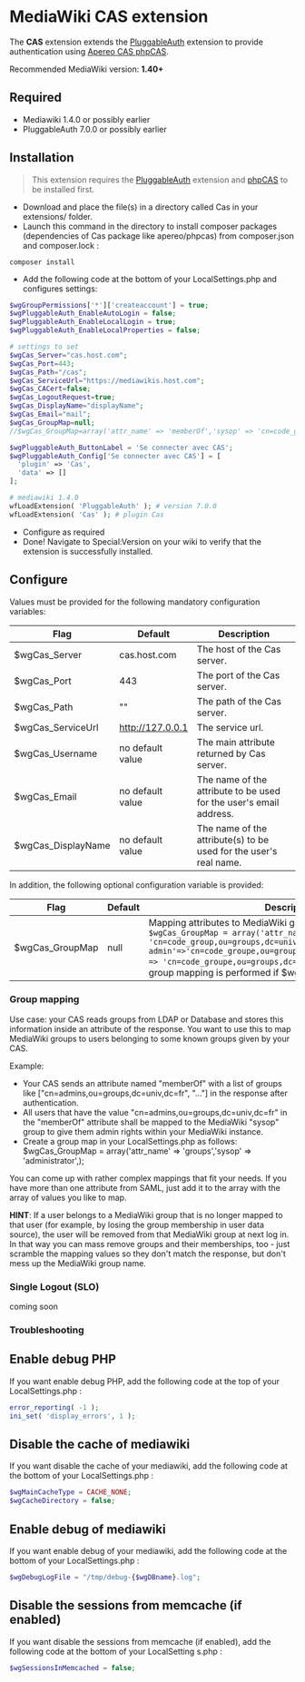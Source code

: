 # MediaWiki CAS extension

The **CAS** extension extends the [PluggableAuth](https://www.mediawiki.org/wiki/Extension:PluggableAuth) extension to provide authentication using [Apereo CAS phpCAS](https://github.com/apereo/phpCAS).

Recommended MediaWiki version: **1.40+**

## Required

- Mediawiki 1.4.0 or possibly earlier
- PluggableAuth 7.0.0 or possibly earlier

## Installation

> This extension requires the [PluggableAuth](https://www.mediawiki.org/wiki/Extension:PluggableAuth) extension and [phpCAS](https://github.com/apereo/phpCAS) to be installed first.

* Download and place the file(s) in a directory called Cas in your extensions/ folder.
* Launch this command in the directory to install composer packages (dependencies of Cas package like apereo/phpcas) from composer.json and composer.lock :
```
composer install
```
* Add the following code at the bottom of your LocalSettings.php and configures settings:

```php
$wgGroupPermissions['*']['createaccount'] = true;
$wgPluggableAuth_EnableAutoLogin = false;
$wgPluggableAuth_EnableLocalLogin = true;
$wgPluggableAuth_EnableLocalProperties = false;

# settings to set
$wgCas_Server="cas.host.com";
$wgCas_Port=443;
$wgCas_Path="/cas";
$wgCas_ServiceUrl="https://mediawikis.host.com";
$wgCas_CACert=false;
$wgCas_LogoutRequest=true;
$wgCas_DisplayName="displayName";
$wgCas_Email="mail";
$wgCas_GroupMap=null;
//$wgCas_GroupMap=array('attr_name' => 'memberOf','sysop' => 'cn=code_groupe_sysop,ou=groups,dc=univ,dc=fr','interface-admin' => 'cn=code_groupe_interface_admin,ou=groups,dc=univ,dc=fr','bureaucrat' => 'cn=code_groupe_bureaucrat,ou=groups,dc=univ,dc=fr');

$wgPluggableAuth_ButtonLabel = 'Se connecter avec CAS';
$wgPluggableAuth_Config['Se connecter avec CAS'] = [
  'plugin' => 'Cas',
  'data' => []
];

# mediawiki 1.4.0
wfLoadExtension( 'PluggableAuth' ); # version 7.0.0
wfLoadExtension( 'Cas' ); # plugin Cas
```

* Configure as required
* Done! Navigate to Special:Version on your wiki to verify that the extension is successfully installed.

## Configure

Values must be provided for the following mandatory configuration variables:

Flag | Default | Description
---- | ------- | -----------
$wgCas_Server | cas.host.com | The host of the Cas server.
$wgCas_Port | 443 | The port of the Cas server.
$wgCas_Path | "" | The path of the Cas server.
$wgCas_ServiceUrl | http://127.0.0.1 | The service url.
$wgCas_Username | no default value | The main attribute returned by Cas server.
$wgCas_Email | no default value | The name of the attribute to be used for the user's email address.
$wgCas_DisplayName | no default value | The name of the attribute(s) to be used for the user's real name.

In addition, the following optional configuration variable is provided:

Flag | Default | Description
---- | ------- | -----------
$wgCas_GroupMap | null | Mapping  attributes to MediaWiki groups of the form: `$wgCas_GroupMap = array('attr_name' => 'memberOf','sysop' => 'cn=code_group,ou=groups,dc=univ,dc=fr','interface-admin'=>'cn=code_groupe,ou=groups,dc=univ,dc=fr','bureaucrat' => 'cn=code_groupe,ou=groups,dc=univ,dc=fr', '...');` No group mapping is performed if $wgCas_GroupMap is null.

### Group mapping

Use case: your CAS reads groups from LDAP or Database and stores this information inside an attribute of the response. You want to use this to map MediaWiki groups to users belonging to some known groups given by your CAS.

Example:

* Your CAS sends an attribute named "memberOf" with a list of groups like ["cn=admins,ou=groups,dc=univ,dc=fr", "..."] in the response after authentication.
* All users that have the value "cn=admins,ou=groups,dc=univ,dc=fr" in the "memberOf" attribute shall be mapped to the MediaWiki "sysop" group to give them admin rights within your MediaWiki instance.
* Create a group map in your LocalSettings.php as follows: $wgCas_GroupMap = array('attr_name' => 'groups','sysop' => 'administrator',);

You can come up with rather complex mappings that fit your needs. If you have more than one attribute from SAML, just add it to the array with the array of values you like to map.

**HINT**: If a user belongs to a MediaWiki group that is no longer mapped to that user (for example, by losing the group membership in user data source), the user will be removed from that MediaWiki group at next log in. In that way you can mass remove groups and their memberships, too - just scramble the mapping values so they don't match the response, but don't mess up the MediaWiki group name.

### Single Logout (SLO)

coming soon


### Troubleshooting 

## Enable debug PHP

If you want enable debug PHP, add the following code at the top of your LocalSettings.php :
```php
error_reporting( -1 );
ini_set( 'display_errors', 1 );
```

## Disable the cache of mediawiki

If you want disable the cache of your mediawiki, add the following code at the bottom of your LocalSettings.php :
```php
$wgMainCacheType = CACHE_NONE;
$wgCacheDirectory = false;
```

## Enable debug of mediawiki

If you want enable debug of your mediawiki, add the following code at the bottom of your LocalSettings.php :
```php
$wgDebugLogFile = "/tmp/debug-{$wgDBname}.log";
```

## Disable the sessions from memcache (if enabled)

If you want disable the sessions from memcache (if enabled), add the following code at the bottom of your LocalSetting
s.php :
```php
$wgSessionsInMemcached = false;
```

